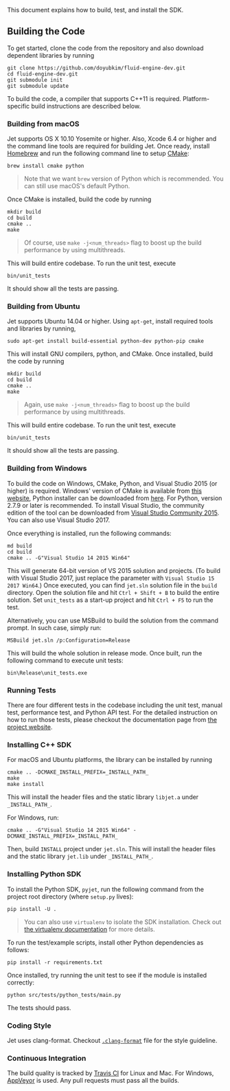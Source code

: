 This document explains how to build, test, and install the SDK.

## Building the Code

To get started, clone the code from the repository and also download dependent libraries by running

```
git clone https://github.com/doyubkim/fluid-engine-dev.git
cd fluid-engine-dev.git
git submodule init
git submodule update
```

To build the code, a compiler that supports C++11 is required. Platform-specific build instructions are described below.

### Building from macOS

Jet supports OS X 10.10 Yosemite or higher. Also, Xcode 6.4 or higher and the command line tools are required for building Jet. Once ready, install [Homebrew](http://brew.sh) and run the following command line to setup [CMake](https://cmake.org/):

```
brew install cmake python
```

> Note that we want `brew` version of Python which is recommended. You can still use macOS's default Python.

Once CMake is installed, build the code by running

```
mkdir build
cd build
cmake ..
make
```

> Of course, use `make -j<num_threads>` flag to boost up the build performance by using multithreads.

This will build entire codebase. To run the unit test, execute

```
bin/unit_tests
```

It should show all the tests are passing.

### Building from Ubuntu

Jet supports Ubuntu 14.04 or higher. Using `apt-get`, install required tools and libraries by running,

```
sudo apt-get install build-essential python-dev python-pip cmake
```

This will install GNU compilers, python, and CMake. Once installed, build the code by running

```
mkdir build
cd build
cmake ..
make
```

> Again, use `make -j<num_threads>` flag to boost up the build performance by using multithreads.

This will build entire codebase. To run the unit test, execute

```
bin/unit_tests
```

It should show all the tests are passing.

### Building from Windows

To build the code on Windows, CMake, Python, and Visual Studio 2015 (or higher) is required. Windows' version of CMake is available from [this website](https://cmake.org/), Python installer can be downloaded from [here](https://python.org/). For Python, version 2.7.9 or later is recommended. To install Visual Studio, the community edition of the tool can be downloaded from [Visual Studio Community 2015](https://www.Visualstudio.com/en-us/products/Visual-studio-community-vs.aspx). You can also use Visual Studio 2017.

Once everything is installed, run the following commands:

```
md build
cd build
cmake .. -G"Visual Studio 14 2015 Win64"
```

This will generate 64-bit version of VS 2015 solution and projects. (To build with Visual Studio 2017, just replace the parameter with `Visual Studio 15 2017 Win64`.) Once executed, you can find `jet.sln` solution file in the `build` directory. Open the solution file and hit `Ctrl + Shift + B` to build the entire solution. Set `unit_tests` as a start-up project and hit `Ctrl + F5` to run the test.

Alternatively, you can use MSBuild to build the solution from the command prompt. In such case, simply run:

```
MSBuild jet.sln /p:Configuration=Release
```

This will build the whole solution in release mode. Once built, run the following command to execute unit tests:

```
bin\Release\unit_tests.exe
```

### Running Tests

There are four different tests in the codebase including the unit test, manual test, performance test, and Python API test. For the detailed instruction on how to run those tests, please checkout the documentation page from [the project website](http://doyubkim.github.io/fluid-engine-dev/documentation/).

### Installing C++ SDK

For macOS and Ubuntu platforms, the library can be installed by running

```
cmake .. -DCMAKE_INSTALL_PREFIX=_INSTALL_PATH_
make
make install
```

This will install the header files and the static library `libjet.a` under `_INSTALL_PATH_`.

For Windows, run:

```
cmake .. -G"Visual Studio 14 2015 Win64" -DCMAKE_INSTALL_PREFIX=_INSTALL_PATH_
```

Then, build `INSTALL` project under `jet.sln`. This will install the header files and the static library `jet.lib` under `_INSTALL_PATH_`.

### Installing Python SDK

To install the Python SDK, `pyjet`, run the following command from the project root directory (where `setup.py` lives):

```
pip install -U .
```

> You can also use `virtualenv` to isolate the SDK installation. Check out [the virtualenv documentation](https://virtualenv.pypa.io/en/stable/) for more details.

To run the test/example scripts, install other Python dependencies as follows:

```
pip install -r requirements.txt
```

Once installed, try running the unit test to see if the module is installed correctly:

```
python src/tests/python_tests/main.py
```

The tests should pass.

### Coding Style

Jet uses clang-format. Checkout [`.clang-format`](https://github.com/doyubkim/fluid-engine-dev/blob/master/.clang-format) file for the style guideline.

### Continuous Integration

The build quality is tracked by [Travis CI](https://travis-ci.org/doyubkim/fluid-engine-dev) for Linux and Mac. For Windows, [AppVeyor](https://ci.appveyor.com/project/doyubkim/fluid-engine-dev) is used. Any pull requests must pass all the builds.

